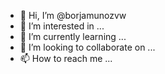 - 👋 Hi, I’m @borjamunozvw
- 👀 I’m interested in ...
- 🌱 I’m currently learning ...
- 💞️ I’m looking to collaborate on ...
- 📫 How to reach me ...

<!---
borjamunozvw/borjamunozvw is a ✨ special ✨ repository because its `README.md` (this file) appears on your GitHub profile.
You can click the Preview link to take a look at your changes.
--->
